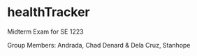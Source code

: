 # healthTracker
Midterm Exam for SE 1223

Group Members:
Andrada, Chad Denard & Dela Cruz, Stanhope
